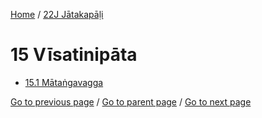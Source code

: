 
[Home](/) / [22J Jātakapāḷi](/tipitaka/22J.md)

# 15 Vīsatinipāta

* [15.1 Mātaṅgavagga](/tipitaka/22J/15/15.1.md)

[Go to previous page](/tipitaka/22J/14/14.1/14.1.13.md) / [Go to parent page](/tipitaka/22J/0.md) / [Go to next page](/tipitaka/22J/15/15.1.md)


